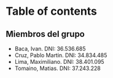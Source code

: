 # Table of contents


## Miembros del grupo

* Baca, Ivan.         DNI: 36.536.685
* Cruz, Pablo Martin. DNI: 34.834.485
* Lima, Maximiliano.  DNI: 38.401.095
* Tomaino, Matias.    DNI: 37.243.228
